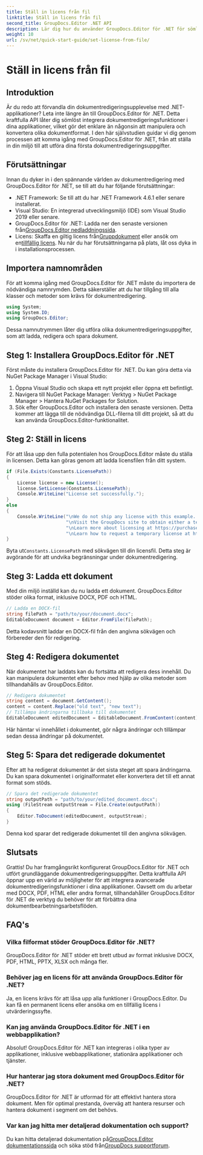 ```yaml
---
title: Ställ in licens från fil
linktitle: Ställ in licens från fil
second_title: GroupDocs.Editor .NET API
description: Lär dig hur du använder GroupDocs.Editor för .NET för sömlös dokumentredigering i dina applikationer. Steg-för-steg-guide, tips och vanliga frågor ingår.
weight: 10
url: /sv/net/quick-start-guide/set-license-from-file/
---
```


# Ställ in licens från fil

## Introduktion
Är du redo att förvandla din dokumentredigeringsupplevelse med .NET-applikationer? Leta inte längre än till GroupDocs.Editor för .NET. Detta kraftfulla API låter dig sömlöst integrera dokumentredigeringsfunktioner i dina applikationer, vilket gör det enklare än någonsin att manipulera och konvertera olika dokumentformat. I den här självstudien guidar vi dig genom processen att komma igång med GroupDocs.Editor för .NET, från att ställa in din miljö till att utföra dina första dokumentredigeringsuppgifter.
## Förutsättningar
Innan du dyker in i den spännande världen av dokumentredigering med GroupDocs.Editor för .NET, se till att du har följande förutsättningar:
- .NET Framework: Se till att du har .NET Framework 4.6.1 eller senare installerat.
- Visual Studio: En integrerad utvecklingsmiljö (IDE) som Visual Studio 2019 eller senare.
-  GroupDocs.Editor för .NET: Ladda ner den senaste versionen från[GroupDocs.Editor nedladdningssida](https://releases.groupdocs.com/editor/net/).
-  Licens: Skaffa en giltig licens från[Gruppdokument](https://purchase.groupdocs.com/buy) eller ansök om en[tillfällig licens](https://purchase.groupdocs.com/temporary-license/).
Nu när du har förutsättningarna på plats, låt oss dyka in i installationsprocessen.
## Importera namnområden
För att komma igång med GroupDocs.Editor för .NET måste du importera de nödvändiga namnrymden. Detta säkerställer att du har tillgång till alla klasser och metoder som krävs för dokumentredigering.
```csharp
using System;
using System.IO;
using GroupDocs.Editor;
```
Dessa namnutrymmen låter dig utföra olika dokumentredigeringsuppgifter, som att ladda, redigera och spara dokument.
## Steg 1: Installera GroupDocs.Editor för .NET
Först måste du installera GroupDocs.Editor för .NET. Du kan göra detta via NuGet Package Manager i Visual Studio:
1. Öppna Visual Studio och skapa ett nytt projekt eller öppna ett befintligt.
2. Navigera till NuGet Package Manager: Verktyg > NuGet Package Manager > Hantera NuGet Packages for Solution.
3. Sök efter GroupDocs.Editor och installera den senaste versionen.
Detta kommer att lägga till de nödvändiga DLL-filerna till ditt projekt, så att du kan använda GroupDocs.Editor-funktionalitet.
## Steg 2: Ställ in licens
För att låsa upp den fulla potentialen hos GroupDocs.Editor måste du ställa in licensen. Detta kan göras genom att ladda licensfilen från ditt system.
```csharp
if (File.Exists(Constants.LicensePath))
{
    License license = new License();
    license.SetLicense(Constants.LicensePath);
    Console.WriteLine("License set successfully.");
}
else
{
    Console.WriteLine("\nWe do not ship any license with this example. " +
                      "\nVisit the GroupDocs site to obtain either a temporary or permanent license. " +
                      "\nLearn more about licensing at https://purchase.groupdocs.com/faqs/licensing. " +
                      "\nLearn how to request a temporary license at https://purchase.groupdocs.com/temporary-license.");
}
```
 Byta ut`Constants.LicensePath` med sökvägen till din licensfil. Detta steg är avgörande för att undvika begränsningar under dokumentredigering. 
## Steg 3: Ladda ett dokument
Med din miljö inställd kan du nu ladda ett dokument. GroupDocs.Editor stöder olika format, inklusive DOCX, PDF och HTML.
```csharp
// Ladda en DOCX-fil
string filePath = "path/to/your/document.docx";
EditableDocument document = Editor.FromFile(filePath);
```
Detta kodavsnitt laddar en DOCX-fil från den angivna sökvägen och förbereder den för redigering.
## Steg 4: Redigera dokumentet
När dokumentet har laddats kan du fortsätta att redigera dess innehåll. Du kan manipulera dokumentet efter behov med hjälp av olika metoder som tillhandahålls av GroupDocs.Editor.
```csharp
// Redigera dokumentet
string content = document.GetContent();
content = content.Replace("old text", "new text");
// Tillämpa ändringarna tillbaka till dokumentet
EditableDocument editedDocument = EditableDocument.FromContent(content);
```
Här hämtar vi innehållet i dokumentet, gör några ändringar och tillämpar sedan dessa ändringar på dokumentet.
## Steg 5: Spara det redigerade dokumentet
Efter att ha redigerat dokumentet är det sista steget att spara ändringarna. Du kan spara dokumentet i originalformatet eller konvertera det till ett annat format som stöds.
```csharp
// Spara det redigerade dokumentet
string outputPath = "path/to/your/edited_document.docx";
using (FileStream outputStream = File.Create(outputPath))
{
    Editor.ToDocument(editedDocument, outputStream);
}
```
Denna kod sparar det redigerade dokumentet till den angivna sökvägen.
## Slutsats
Grattis! Du har framgångsrikt konfigurerat GroupDocs.Editor för .NET och utfört grundläggande dokumentredigeringsuppgifter. Detta kraftfulla API öppnar upp en värld av möjligheter för att integrera avancerade dokumentredigeringsfunktioner i dina applikationer. Oavsett om du arbetar med DOCX, PDF, HTML eller andra format, tillhandahåller GroupDocs.Editor för .NET de verktyg du behöver för att förbättra dina dokumentbearbetningsarbetsflöden.
## FAQ's
### Vilka filformat stöder GroupDocs.Editor för .NET?
GroupDocs.Editor för .NET stöder ett brett utbud av format inklusive DOCX, PDF, HTML, PPTX, XLSX och många fler.
### Behöver jag en licens för att använda GroupDocs.Editor för .NET?
Ja, en licens krävs för att låsa upp alla funktioner i GroupDocs.Editor. Du kan få en permanent licens eller ansöka om en tillfällig licens i utvärderingssyfte.
### Kan jag använda GroupDocs.Editor för .NET i en webbapplikation?
Absolut! GroupDocs.Editor för .NET kan integreras i olika typer av applikationer, inklusive webbapplikationer, stationära applikationer och tjänster.
### Hur hanterar jag stora dokument med GroupDocs.Editor för .NET?
GroupDocs.Editor för .NET är utformad för att effektivt hantera stora dokument. Men för optimal prestanda, överväg att hantera resurser och hantera dokument i segment om det behövs.
### Var kan jag hitta mer detaljerad dokumentation och support?
 Du kan hitta detaljerad dokumentation på[GroupDocs.Editor dokumentationssida](https://tutorials.groupdocs.com/editor/net/) och söka stöd från[GroupDocs supportforum](https://forum.groupdocs.com/c/editor/20).